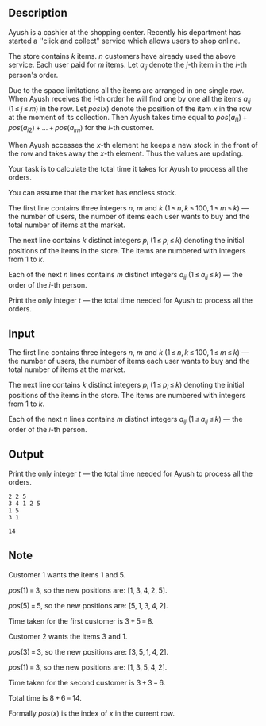 ## Description

<div><p>Ayush is a cashier at the shopping center. Recently his department has started a ''<span class="tex-font-style-tt">click and collect</span>" service which allows users to shop online. </p><p>The store contains <span class="tex-span"><i>k</i></span> items. <span class="tex-span"><i>n</i></span> customers have already used the above service. Each user paid for <span class="tex-span"><i>m</i></span> items. Let <span class="tex-span"><i>a</i><sub class="lower-index"><i>ij</i></sub></span> denote the <span class="tex-span"><i>j</i></span>-th item in the <span class="tex-span"><i>i</i></span>-th person's order.</p><p>Due to the space limitations all the items are arranged in one single row. When Ayush receives the <span class="tex-span"><i>i</i></span>-th order he will find one by one all the items <span class="tex-span"><i>a</i><sub class="lower-index"><i>ij</i></sub></span> (<span class="tex-span">1 ≤ <i>j</i> ≤ <i>m</i></span>) in the row. Let <span class="tex-span"><i>pos</i>(<i>x</i>)</span> denote the position of the item <span class="tex-span"><i>x</i></span> in the row at the moment of its collection. Then Ayush takes time equal to <span class="tex-span"><i>pos</i>(<i>a</i><sub class="lower-index"><i>i</i>1</sub>) + <i>pos</i>(<i>a</i><sub class="lower-index"><i>i</i>2</sub>) + ... + <i>pos</i>(<i>a</i><sub class="lower-index"><i>im</i></sub>)</span> for the <span class="tex-span"><i>i</i></span>-th customer.</p><p>When Ayush accesses the <span class="tex-span"><i>x</i></span>-th element he keeps a new stock in the front of the row and takes away the <span class="tex-span"><i>x</i></span>-th element. Thus the values are updating.</p><p>Your task is to calculate the total time it takes for Ayush to process all the orders.</p><p>You can assume that the market has endless stock.</p></div><div class="input-specification"><p>The first line contains three integers <span class="tex-span"><i>n</i></span>, <span class="tex-span"><i>m</i></span> and <span class="tex-span"><i>k</i></span> (<span class="tex-span">1 ≤ <i>n</i>, <i>k</i> ≤ 100, 1 ≤ <i>m</i> ≤ <i>k</i></span>) — the number of users, the number of items each user wants to buy and the total number of items at the market.</p><p>The next line contains <span class="tex-span"><i>k</i></span> distinct integers <span class="tex-span"><i>p</i><sub class="lower-index"><i>l</i></sub></span> (<span class="tex-span">1 ≤ <i>p</i><sub class="lower-index"><i>l</i></sub> ≤ <i>k</i></span>) denoting the initial positions of the items in the store. The items are numbered with integers from <span class="tex-span">1</span> to <span class="tex-span"><i>k</i></span>.</p><p>Each of the next <span class="tex-span"><i>n</i></span> lines contains <span class="tex-span"><i>m</i></span> distinct integers <span class="tex-span"><i>a</i><sub class="lower-index"><i>ij</i></sub></span> (<span class="tex-span">1 ≤ <i>a</i><sub class="lower-index"><i>ij</i></sub> ≤ <i>k</i></span>) — the order of the <span class="tex-span"><i>i</i></span>-th person.</p></div><div class="output-specification"><p>Print the only integer <span class="tex-span"><i>t</i></span> — the total time needed for Ayush to process all the orders.</p></div>

## Input

<p>The first line contains three integers <span class="tex-span"><i>n</i></span>, <span class="tex-span"><i>m</i></span> and <span class="tex-span"><i>k</i></span> (<span class="tex-span">1 ≤ <i>n</i>, <i>k</i> ≤ 100, 1 ≤ <i>m</i> ≤ <i>k</i></span>) — the number of users, the number of items each user wants to buy and the total number of items at the market.</p><p>The next line contains <span class="tex-span"><i>k</i></span> distinct integers <span class="tex-span"><i>p</i><sub class="lower-index"><i>l</i></sub></span> (<span class="tex-span">1 ≤ <i>p</i><sub class="lower-index"><i>l</i></sub> ≤ <i>k</i></span>) denoting the initial positions of the items in the store. The items are numbered with integers from <span class="tex-span">1</span> to <span class="tex-span"><i>k</i></span>.</p><p>Each of the next <span class="tex-span"><i>n</i></span> lines contains <span class="tex-span"><i>m</i></span> distinct integers <span class="tex-span"><i>a</i><sub class="lower-index"><i>ij</i></sub></span> (<span class="tex-span">1 ≤ <i>a</i><sub class="lower-index"><i>ij</i></sub> ≤ <i>k</i></span>) — the order of the <span class="tex-span"><i>i</i></span>-th person.</p>

## Output

<p>Print the only integer <span class="tex-span"><i>t</i></span> — the total time needed for Ayush to process all the orders.</p>





```input1
2 2 5
3 4 1 2 5
1 5
3 1

```




```output1
14

```



## Note

<p>Customer <span class="tex-span">1</span> wants the items <span class="tex-span">1</span> and <span class="tex-span">5</span>.</p><p><span class="tex-span"><i>pos</i>(1) = 3</span>, so the new positions are: <span class="tex-span">[1, 3, 4, 2, 5]</span>.</p><p><span class="tex-span"><i>pos</i>(5) = 5</span>, so the new positions are: <span class="tex-span">[5, 1, 3, 4, 2]</span>.</p><p>Time taken for the first customer is <span class="tex-span">3 + 5 = 8</span>.</p><p>Customer <span class="tex-span">2</span> wants the items <span class="tex-span">3</span> and <span class="tex-span">1</span>.</p><p><span class="tex-span"><i>pos</i>(3) = 3</span>, so the new positions are: <span class="tex-span">[3, 5, 1, 4, 2]</span>.</p><p><span class="tex-span"><i>pos</i>(1) = 3</span>, so the new positions are: <span class="tex-span">[1, 3, 5, 4, 2]</span>.</p><p>Time taken for the second customer is <span class="tex-span">3 + 3 = 6</span>.</p><p>Total time is <span class="tex-span">8 + 6 = 14</span>.</p><p>Formally <span class="tex-span"><i>pos</i>(<i>x</i>)</span> is the index of <span class="tex-span"><i>x</i></span> in the current row.</p>
